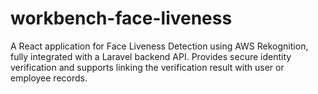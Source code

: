# workbench-face-liveness
A React application for Face Liveness Detection using AWS Rekognition, fully integrated with a Laravel backend API. Provides secure identity verification and supports linking the verification result with user or employee records.

